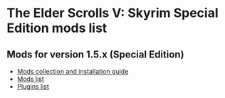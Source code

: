 # The Elder Scrolls V: Skyrim Special Edition mods list

## Mods for version 1.5.x (Special Edition)

* [Mods collection and installation guide](./1.5.x.md)
* [Mods list](./1.5.x%20mods.md)
* [Plugins list](./1.5.x%20plugins.md)
